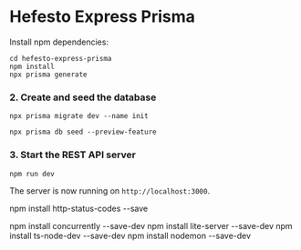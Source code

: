 # Hefesto Express Prisma

Install npm dependencies:

```
cd hefesto-express-prisma
npm install
npx prisma generate
```

</details>

### 2. Create and seed the database

```
npx prisma migrate dev --name init
```

```
npx prisma db seed --preview-feature
```

### 3. Start the REST API server

```
npm run dev
```

The server is now running on `http://localhost:3000`.

npm install http-status-codes --save

npm install concurrently --save-dev
npm install lite-server --save-dev
npm install ts-node-dev --save-dev
npm install nodemon --save-dev
